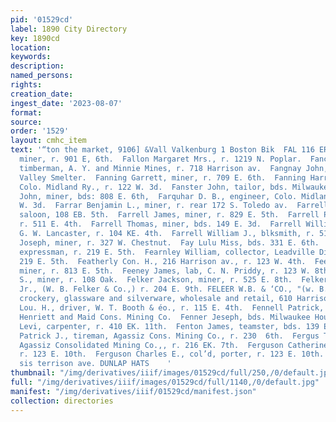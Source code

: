 ```yaml
---
pid: '01529cd'
label: 1890 City Directory
key: 1890cd
location: 
keywords: 
description: 
named_persons: 
rights: 
creation_date: 
ingest_date: '2023-08-07'
format: 
source: 
order: '1529'
layout: cmhc_item
text: '“ton the market, 9106] &Vall Valkenburg 1 Boston Bik  FAL 116 ER  Fallon Thomas,
  miner, r. 901 E, 6th.  Fallon Margaret Mrs., r. 1219 N. Poplar.  Fancher Bicknell,
  timberman, A. Y. and Minnie Mines, r. 718 Harrison av.  Fangnay John, wks, Arkansas
  Valley Smelter.  Fanning Garrett, miner, r. 709 E. 6th.  Fanning Harry, fireman,
  Colo. Midland Ry., r. 122 W. 3d.  Fanster John, tailor, bds. Milwaukee House.  Farley
  John, miner, bds: 808 E. 6th,  Farquhar D. B., engineer, Colo. Midland Ry., r. 414
  W. 3d.  Farrar Benjamin L., miner, r. rear 172 S. Toledo av.  Farrell Edward P.,
  saloon, 108 EB. 5th.  Farrell James, miner, r. 829 E. 5th.  Farrell Patrick, miner,
  r. 511 E. 4th.  Farrell Thomas, miner, bds. 149 E. 3d.  Farrell William H., harnessmkr,
  G. W. Lancaster, r. 104 KE. 4th.  Farrell William J., blksmith, r. 515 E. 4th.  Fasky
  Joseph, miner, r. 327 W. Chestnut.  Fay Lulu Miss, bds. 331 E. 6th.  Fearnley Samuel,
  expressman, r. 219 E. 5th.  Fearnley William, collector, Leadville Dispatch, r.
  219 E. 5th.  Featherly Con. H., 216 Harrison av., r. 123 W. 4th.  Feehan Frank,
  miner, r. 813 E. 5th.  Feeney James, lab, C. N. Priddy, r. 123 W. 8th.  Feisenhauer
  S., miner, r. 108 Oak.  Felker Jackson, miner, r. 525 E. 8th.  Felker William B.,
  Jr., (W. B. Felker & Co.,) r. 204 E. 9th. FELEER W.B. & ‘CO., "(w. B. Felker, Jr.,)
  crockery, glassware and silverware, wholesale and retail, 610 Harrison av.  Feller
  Lou. H., driver, W. T. Booth & éo., r. 115 E. 4th.  Fennell Patrick, mill hand,
  Henriett and Maid Cons. Mining Co.  Fenner Jeseph, bds. Milwaukee Houee.  Fenno
  Levi, carpenter, r. 410 EK. 11th.  Fenton James, teamster, bds. 139 E. 3d.  Fergns
  Patrick J., tireman, Agassiz Cons. Mining Co., r. 230  6th.  Fergus Thomas J., supt,
  Agassiz Consolidated Mining Co.,, r. 216 EK. 7th.  Ferguson Catherine Mrs., col’d,
  r. 123 E. 10th.  Ferguson Charles E., col’d, porter, r. 123 E. 10th.  Brown & Morgan,
  sis terrison ave. DUNLAP HATS    '
thumbnail: "/img/derivatives/iiif/images/01529cd/full/250,/0/default.jpg"
full: "/img/derivatives/iiif/images/01529cd/full/1140,/0/default.jpg"
manifest: "/img/derivatives/iiif/01529cd/manifest.json"
collection: directories
---
```


